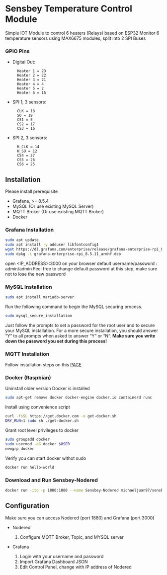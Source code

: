 # Sensbey Temperature Control Module

Simple IOT Module to control 6 heaters (Relays) based on ESP32
Monitor 6 temperature sensors using MAX6675 modules, split into 2 SPI Buses

### GPIO Pins
- Digital Out: 

        Heater 1 = 23
        Heater 2 = 22
        Heater 3 = 21
        Heater 4 = 4 
        Heater 5 = 2
        Heater 6 = 15
- SPI 1, 3 sensors:

        CLK = 18
        SO = 19
        CS1 = 5
        CS2 = 17
        CS3 = 16
- SPI 2, 3 sensors:

        H_CLK = 14
        H_SO = 12
        CS4 = 27
        CS5 = 26
        CS6 = 25
        
## Installation

Please install prerequisite 
- Grafana, >= 8.5.4
- MySQL (Or use existing MySQL Server)
- MQTT Broker (Or use existing MQTT Broker)
- Docker

### Grafana Installation
```sh
sudo apt update
sudo apt install -y adduser libfontconfig1
wget https://dl.grafana.com/enterprise/release/grafana-enterprise-rpi_8.5.11_armhf.deb
sudo dpkg -i grafana-enterprise-rpi_8.5.11_armhf.deb
```

open <IP_ADDRESS>:3000 on your browser
default username/password : admin/admin
Feel free to change default password at this step, make sure not to lose the new password


### MySQL Installation
```sh
sudo apt install mariadb-server
```
Run the following command to begin the MySQL securing process.

```sh
sudo mysql_secure_installation
```
Just follow the prompts to set a password for the root user and to secure your MySQL installation.
For a more secure installation, you should answer “Y” to all prompts when asked to answer “Y” or “N“.
**Make sure you write down the password you set during this process!**

### MQTT Installation
Follow installation steps on this [PAGE]

[PAGE]: <https://randomnerdtutorials.com/how-to-install-mosquitto-broker-on-raspberry-pi/>

### Docker (Raspbian)
Uninstall older version Docker is installed
```sh
sudo apt-get remove docker docker-engine docker.io containerd runc
```
Install using convenience script
```sh
curl -fsSL https://get.docker.com -o get-docker.sh
DRY_RUN=1 sudo sh ./get-docker.sh
```
Grant root level privileges to docker
```sh
sudo groupadd docker
sudo usermod -aG docker $USER
newgrp docker
```
Verify you can start docker withot sudo
```sh
docker run hello-world
```
### Download and Run Sensbey-Nodered
```sh
docker run -itd -p 1880:1880 --name Sensbey-Nodered michaeljuan97/sensbey_temp-monitoring
```

## Configuration
Make sure you can access Nodered (port 1880) and Grafana (port 3000)
- Nodered
    1.  Configure MQTT Broker, Topic, and MYSQL server

- Grafana
    1. Login with your username and password
    2. Import Grafana Dashboard JSON
    3. Edit Control Panel, change with IP address of Nodered
